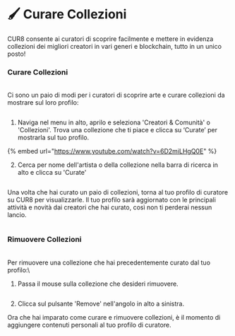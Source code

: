 # 🖌️ Curare Collezioni

CUR8 consente ai curatori di scoprire facilmente e mettere in evidenza collezioni dei migliori creatori in vari generi e blockchain, tutto in un unico posto!&#x20;

### Curare Collezioni

\
Ci sono un paio di modi per i curatori di scoprire arte e curare collezioni da mostrare sul loro profilo:

<figure><img src="../.gitbook/assets/Screenshot 2025-03-21 at 08.31.42.png" alt=""><figcaption></figcaption></figure>

1. Naviga nel menu in alto, aprilo e seleziona 'Creatori & Comunità' o 'Collezioni'. Trova una collezione che ti piace e clicca su ‘Curate’ per mostrarla sul tuo profilo.

{% embed url="https://www.youtube.com/watch?v=6D2miLHgQ0E" %}

2. Cerca per nome dell'artista o della collezione nella barra di ricerca in alto e clicca su 'Curate'

<figure><img src="../.gitbook/assets/Screenshot 2025-03-21 at 08.29.51.png" alt=""><figcaption></figcaption></figure>

Una volta che hai curato un paio di collezioni, torna al tuo profilo di curatore su CUR8 per visualizzarle. Il tuo profilo sarà aggiornato con le principali attività e novità dai creatori che hai curato, così non ti perderai nessun lancio.

<figure><img src="../.gitbook/assets/Screenshot 2025-03-21 at 09.17.41.png" alt=""><figcaption></figcaption></figure>

### &#x20;Rimuovere Collezioni

\
Per rimuovere una collezione che hai precedentemente curato dal tuo profilo:\


1. Passa il mouse sulla collezione che desideri rimuovere.

<figure><img src="../.gitbook/assets/Screenshot 2025-03-21 at 08.39.38.png" alt=""><figcaption></figcaption></figure>

2. Clicca sul pulsante 'Remove' nell'angolo in alto a sinistra.

Ora che hai imparato come curare e rimuovere collezioni, è il momento di aggiungere contenuti personali al tuo profilo di curatore.